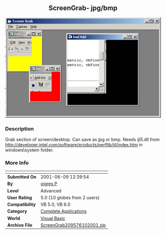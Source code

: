 ﻿<div align="center">

## ScreenGrab\- jpg/bmp

<img src="PIC20016101516124091.jpg">
</div>

### Description

Grab section of screen/desktop. Can save as jpg or bmp. Needs ijl5.dll from http://developer.intel.com/software/products/perflib/ijl/index.htm in windows\system folder.
 
### More Info
 


<span>             |<span>
---                |---
**Submitted On**   |2001-06-09 12:39:54
**By**             |[oigres P](https://github.com/Planet-Source-Code/PSCIndex/blob/master/ByAuthor/oigres-p.md)
**Level**          |Advanced
**User Rating**    |5.0 (10 globes from 2 users)
**Compatibility**  |VB 5\.0, VB 6\.0
**Category**       |[Complete Applications](https://github.com/Planet-Source-Code/PSCIndex/blob/master/ByCategory/complete-applications__1-27.md)
**World**          |[Visual Basic](https://github.com/Planet-Source-Code/PSCIndex/blob/master/ByWorld/visual-basic.md)
**Archive File**   |[ScreenGrab209576102001\.zip](https://github.com/Planet-Source-Code/oigres-p-screengrab-jpg-bmp__1-23960/archive/master.zip)








